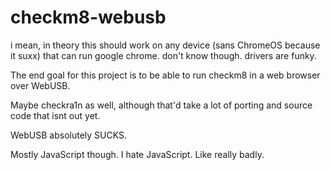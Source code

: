 # checkm8-webusb

i mean, in theory this should work on any device (sans ChromeOS because it suxx) that can run google chrome. don't know though. drivers are funky.

The end goal for this project is to be able to run checkm8 in a web browser over WebUSB.

Maybe checkra1n as well, although that'd take a lot of porting and source code that isnt out yet.

WebUSB absolutely SUCKS.

Mostly JavaScript though. I hate JavaScript. Like really badly.

